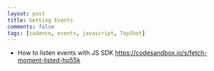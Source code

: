 ```yaml
---
layout: post
title: Getting Events 
comments: false
tags: [cadence, events, javascript, TopShot]
---
```



- How to listen events with JS SDK 
	https://codesandbox.io/s/fetch-moment-listed-hp55k

